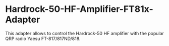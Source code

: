 # Hardrock-50-HF-Amplifier-FT81x-Adapter
This adapter allows to control the Hardrock-50 HF amplifier with the popular QRP radio Yaesu FT-817/817ND/818.
